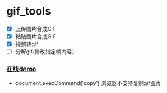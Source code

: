 # gif_tools

- [X] 上传图片合成GIF
- [X] 粘贴图片合成GIF
- [X] 视频转gif
- [ ] 分解gif(修改指定帧内容)

###  [在线demo](https://guojingwen.github.io/gif_tools)




- document.execCommand('copy') 浏览器不支持复制gif图片
